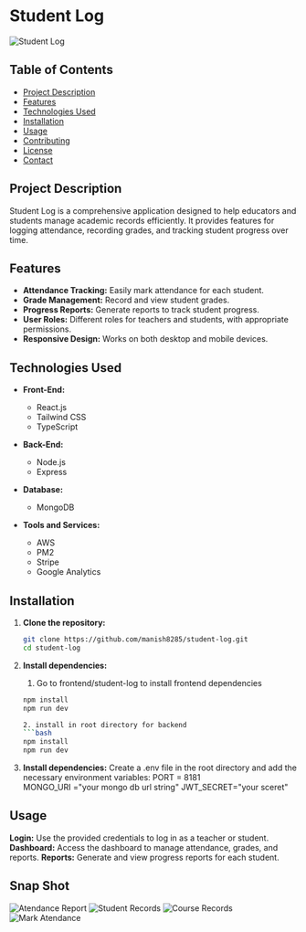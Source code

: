 # Student Log

![Student Log](./images/student_log_banner.png)

## Table of Contents

- [Project Description](#project-description)
- [Features](#features)
- [Technologies Used](#technologies-used)
- [Installation](#installation)
- [Usage](#usage)
- [Contributing](#contributing)
- [License](#license)
- [Contact](#contact)

## Project Description

Student Log is a comprehensive application designed to help educators and students manage academic records efficiently. It provides features for logging attendance, recording grades, and tracking student progress over time.

## Features

- **Attendance Tracking:** Easily mark attendance for each student.
- **Grade Management:** Record and view student grades.
- **Progress Reports:** Generate reports to track student progress.
- **User Roles:** Different roles for teachers and students, with appropriate permissions.
- **Responsive Design:** Works on both desktop and mobile devices.

## Technologies Used

- **Front-End:**
  - React.js
  - Tailwind CSS
  - TypeScript

- **Back-End:**
  - Node.js
  - Express

- **Database:**
  - MongoDB

- **Tools and Services:**
  - AWS
  - PM2
  - Stripe
  - Google Analytics

## Installation

1. **Clone the repository:**

   ```bash
   git clone https://github.com/manish8285/student-log.git
   cd student-log

2. **Install dependencies:**

    1. Go to frontend/student-log to install frontend dependencies
    ```bash 
    npm install  
    npm run dev

    2. install in root directory for backend 
    ```bash 
    npm install 
    npm run dev


3. **Install dependencies:** 
    Create a .env file in the root directory and add the necessary environment variables: 
    PORT = 8181  
    MONGO_URI ="your mongo db url string" 
    JWT_SECRET="your sceret" 

## Usage
**Login:** Use the provided credentials to log in as a teacher or student. 
**Dashboard:** Access the dashboard to manage attendance, grades, and reports. 
**Reports:** Generate and view progress reports for each student. 

## Snap Shot 


![Atendance Report](./images/ss2.png)
![Student Records](./images/ss3.png) 
![Course Records](./images/ss4.png) 
![Mark Atendance](./images/ss5.png)



